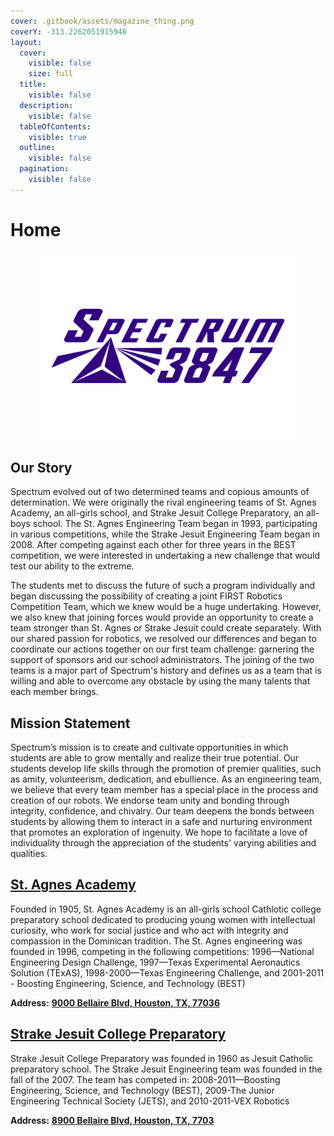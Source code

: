 ```yaml
---
cover: .gitbook/assets/magazine_thing.png
coverY: -313.2262051915946
layout:
  cover:
    visible: false
    size: full
  title:
    visible: false
  description:
    visible: false
  tableOfContents:
    visible: true
  outline:
    visible: false
  pagination:
    visible: false
---
```


# Home



<figure><img src=".gitbook/assets/Spectrum 3847 Logo 2022.svg" alt=""><figcaption></figcaption></figure>

## Our Story

Spectrum evolved out of two determined teams and copious amounts of determination. We were originally the rival engineering teams of St. Agnes Academy, an all-girls school, and Strake Jesuit College Preparatory, an all-boys school. The St. Agnes Engineering Team began in 1993, participating in various competitions, while the Strake Jesuit Engineering Team began in 2008. After competing against each other for three years in the BEST competition, we were interested in undertaking a new challenge that would test our ability to the extreme.

The students met to discuss the future of such a program individually and began discussing the possibility of creating a joint FIRST Robotics Competition Team, which we knew would be a huge undertaking. However, we also knew that joining forces would provide an opportunity to create a team stronger than St. Agnes or Strake Jesuit could create separately. With our shared passion for robotics, we resolved our differences and began to coordinate our actions together on our first team challenge: garnering the support of sponsors and our school administrators. The joining of the two teams is a major part of Spectrum's history and defines us as a team that is willing and able to overcome any obstacle by using the many talents that each member brings.

## Mission Statement

Spectrum’s mission is to create and cultivate opportunities in which students are able to grow mentally and realize their true potential. Our students develop life skills through the promotion of premier qualities, such as amity, volunteerism, dedication, and ebullience. As an engineering team, we believe that every team member has a special place in the process and creation of our robots. We endorse team unity and bonding through integrity, confidence, and chivalry. Our team deepens the bonds between students by allowing them to interact in a safe and nurturing environment that promotes an exploration of ingenuity. We hope to facilitate a love of individuality through the appreciation of the students' varying abilities and qualities.



## [St. Agnes Academy](http://st-agnes.org/)

Founded in 1905, St. Agnes Academy is an all-girls school Cathlotic college preparatory school dedicated to producing young women with intellectual curiosity, who work for social justice and who act with integrity and compassion in the Dominican tradition. The St. Agnes engineering was founded in 1996, competing in the following competitions: 1996—National Engineering Design Challenge, 1997—Texas Experimental Aeronautics Solution (TExAS), 1998-2000—Texas Engineering Challenge, and 2001-2011 - Boosting Engineering, Science, and Technology (BEST)&#x20;

**Address:** [**9000 Bellaire Blvd, Houston, TX, 77036**](https://goo.gl/maps/PRL1hUM8Ugx)

## [Strake Jesuit College Preparatory](http://www.strakejesuit.org/)

Strake Jesuit College Preparatory was founded in 1960 as Jesuit Catholic preparatory school. The Strake Jesuit Engineering team was founded in the fall of the 2007.  The team has competed in: 2008-2011—Boosting Engineering, Science, and Technology (BEST), 2009-The Junior Engineering Technical Society (JETS), and 2010-2011-VEX Robotics

**Address:** [**8900 Bellaire Blvd, Houston, TX, 7703**](https://goo.gl/maps/Tw2AFgn79G52)
